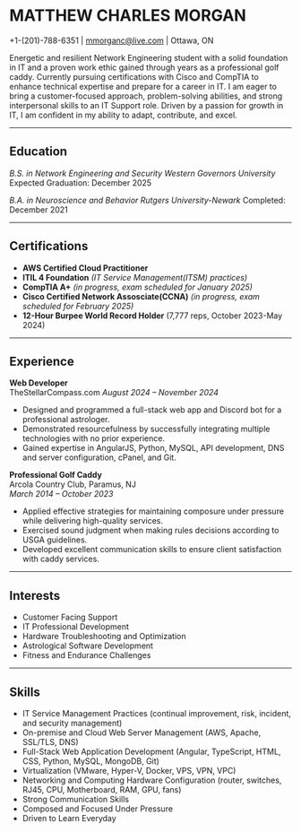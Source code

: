 # MATTHEW CHARLES MORGAN  
+1-(201)-788-6351 | [mmorganc@live.com](mailto:mmorganc@live.com) | Ottawa, ON

Energetic and resilient Network Engineering student with a solid foundation in IT and a proven work ethic gained through years as a professional golf caddy. Currently pursuing certifications with Cisco and CompTIA to enhance technical expertise and prepare for a career in IT. I am eager to bring a customer-focused approach, problem-solving abilities, and strong interpersonal skills to an IT Support role. Driven by a passion for growth in IT, I am confident in my ability to adapt, contribute, and excel.

---

## Education  
*B.S. in Network Engineering and Security Western Governors University*  Expected Graduation: December 2025  

*B.A. in Neuroscience and Behavior Rutgers University-Newark* Completed: December 2021  

---

## Certifications  
- **AWS Certified Cloud Practitioner**  
- **ITIL 4 Foundation** *(IT Service Management(ITSM) practices)*
- **CompTIA A+** *(in progress, exam scheduled for January 2025)*
- **Cisco Certified Network Assosciate(CCNA)** *(in progress, exam scheduled for February 2025)*
- **12-Hour Burpee World Record Holder** (7,777 reps, October 2023-May 2024)  

---

## Experience  

**Web Developer**  
TheStellarCompass.com 
*August 2024 – November 2024*  
- Designed and programmed a full-stack web app and Discord bot for a professional astrologer.  
- Demonstrated resourcefulness by successfully integrating multiple technologies with no prior experience.  
- Gained expertise in AngularJS, Python, MySQL, API development, DNS and server configuration, cPanel, and Git.  

**Professional Golf Caddy**  
Arcola Country Club, Paramus, NJ  
*March 2014 – October 2023*  
- Applied effective strategies for maintaining composure under pressure while delivering high-quality services.  
- Exercised sound judgment when making rules decisions according to USGA guidelines.  
- Developed excellent communication skills to ensure client satisfaction with caddy services.  

---

## Interests  
- Customer Facing Support
- IT Professional Development
- Hardware Troubleshooting and Optimization
- Astrological Software Development
- Fitness and Endurance Challenges  

---

## Skills
- IT Service Management Practices (continual improvement, risk, incident, and security management)
- On-premise and Cloud Web Server Management (AWS, Apache, SSL/TLS, DNS)
- Full-Stack Web Application Development (Angular, TypeScript, HTML, CSS, Python, MySQL, MongoDB, Git)
- Virtualization (VMware, Hyper-V, Docker, VPS, VPN, VPC)
- Networking and Computing Hardware Configuration (router, switches, RJ45, CPU, Motherboard, RAM, GPU, fans)  
- Strong Communication Skills
- Composed and Focused Under Pressure 
- Driven to Learn Everyday  

